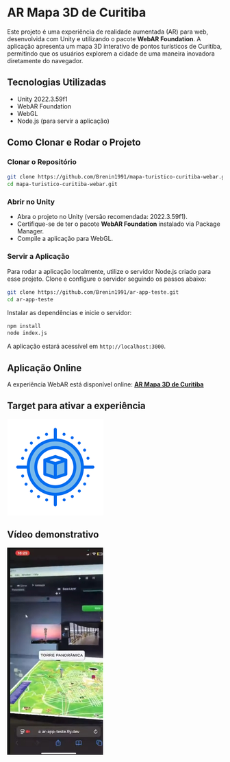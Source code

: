 # AR Mapa 3D de Curitiba

Este projeto é uma experiência de realidade aumentada (AR) para web, desenvolvida com Unity e utilizando o pacote **WebAR Foundation**. A aplicação apresenta um mapa 3D interativo de pontos turísticos de Curitiba, permitindo que os usuários explorem a cidade de uma maneira inovadora diretamente do navegador.

## Tecnologias Utilizadas
- Unity 2022.3.59f1
- WebAR Foundation
- WebGL
- Node.js (para servir a aplicação)

## Como Clonar e Rodar o Projeto

### Clonar o Repositório
```sh
git clone https://github.com/Brenin1991/mapa-turistico-curitiba-webar.git
cd mapa-turistico-curitiba-webar.git
```

### Abrir no Unity
- Abra o projeto no Unity (versão recomendada: 2022.3.59f1).
- Certifique-se de ter o pacote **WebAR Foundation** instalado via Package Manager.
- Compile a aplicação para WebGL.

### Servir a Aplicação
Para rodar a aplicação localmente, utilize o servidor Node.js criado para esse projeto. Clone e configure o servidor seguindo os passos abaixo:

```sh
git clone https://github.com/Brenin1991/ar-app-teste.git
cd ar-app-teste
```

Instalar as dependências e inicie o servidor:
```sh
npm install
node index.js
```

A aplicação estará acessível em `http://localhost:3000`.

## Aplicação Online
A experiência WebAR está disponível online:
**[AR Mapa 3D de Curitiba](https://ar-app-teste.fly.dev)**

## Target para ativar a experiência
![Target](target.png)

## Vídeo demonstrativo
[![Vídeo Demonstrativo](thumb.jpeg)](https://www.youtube.com/watch?v=yChBwl0MuMQ)
